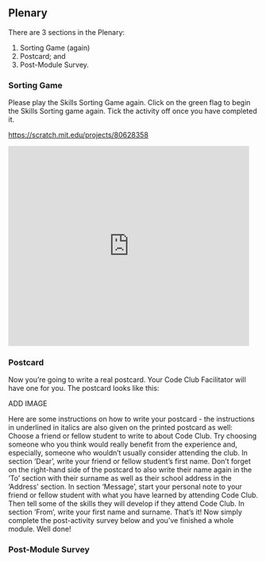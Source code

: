 ## Plenary

There are 3 sections in the Plenary:
1. Sorting Game (again)
2. Postcard; and
3. Post-Module Survey.

### Sorting Game

Please play the Skills Sorting Game again. Click on the green flag to begin the Skills Sorting game again. Tick the activity off once you have completed it.

https://scratch.mit.edu/projects/80628358

<iframe allowtransparency="true" width="485" height="402" src="https://scratch.mit.edu/projects/80628358/?autostart=false" frameborder="0" scrolling="no"></iframe>

### Postcard

Now you’re going to write a real postcard. Your Code Club Facilitator will have one for you. The postcard looks like this:

ADD IMAGE

Here are some instructions on how to write your postcard - the instructions in underlined in italics are also given on the printed postcard as well:
Choose a friend or fellow student to write to about Code Club. Try choosing someone who you think would really benefit from the experience and, especially, someone who wouldn’t usually consider attending the club.
In section ‘Dear’, write your friend or fellow student’s first name. Don’t forget on the right-hand side of the postcard to also write their name again in the ‘To’ section with their surname as well as their school address in the ‘Address’ section.
In section ‘Message’, start your personal note to your friend or fellow student with what you have learned by attending Code Club. Then tell some of the skills they will develop if they attend Code Club.
In section ‘From’, write your first name and surname.
That’s it! Now simply complete the post-activity survey below and you’ve finished a whole module. Well done!


### Post-Module Survey

